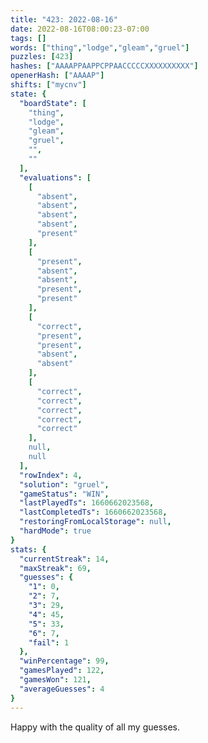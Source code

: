 ```yaml
---
title: "423: 2022-08-16"
date: 2022-08-16T08:00:23-07:00
tags: []
words: ["thing","lodge","gleam","gruel"]
puzzles: [423]
hashes: ["AAAAPPAAPPCPPAACCCCCXXXXXXXXXX"]
openerHash: ["AAAAP"]
shifts: ["mycnv"]
state: {
  "boardState": [
    "thing",
    "lodge",
    "gleam",
    "gruel",
    "",
    ""
  ],
  "evaluations": [
    [
      "absent",
      "absent",
      "absent",
      "absent",
      "present"
    ],
    [
      "present",
      "absent",
      "absent",
      "present",
      "present"
    ],
    [
      "correct",
      "present",
      "present",
      "absent",
      "absent"
    ],
    [
      "correct",
      "correct",
      "correct",
      "correct",
      "correct"
    ],
    null,
    null
  ],
  "rowIndex": 4,
  "solution": "gruel",
  "gameStatus": "WIN",
  "lastPlayedTs": 1660662023568,
  "lastCompletedTs": 1660662023568,
  "restoringFromLocalStorage": null,
  "hardMode": true
}
stats: {
  "currentStreak": 14,
  "maxStreak": 69,
  "guesses": {
    "1": 0,
    "2": 7,
    "3": 29,
    "4": 45,
    "5": 33,
    "6": 7,
    "fail": 1
  },
  "winPercentage": 99,
  "gamesPlayed": 122,
  "gamesWon": 121,
  "averageGuesses": 4
}
---
```


<!-- more -->
Happy with the quality of all my guesses. 
